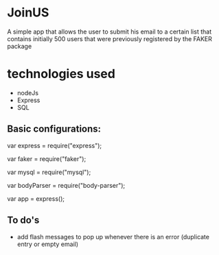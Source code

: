 # JoinUS

A simple app that allows the user to submit his email to a certain list that 
contains initially 500 users that were previously registered by the FAKER package

# technologies used
* nodeJs
* Express
* SQL

## Basic configurations:

var express = require("express");

var faker = require("faker");

var mysql = require("mysql");

var bodyParser = require("body-parser");

var app = express();


## To do's

* add flash messages to pop up whenever there is an error (duplicate entry or empty email)










